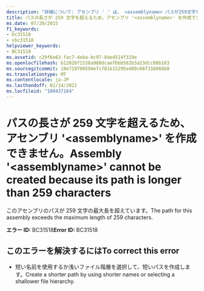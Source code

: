 ```yaml
---
description: "詳細について: アセンブリ ' ' は、 <assemblyname> パスが259文字を超えているため作成できません"
title: パスの長さが 259 文字を超えるため、アセンブリ '<assemblyname>' を作成できません。
ms.date: 07/20/2015
f1_keywords:
- bc31518
- vbc31518
helpviewer_keywords:
- BC31518
ms.assetid: c29f6e63-fac7-4eba-bc97-84e4514f319e
ms.openlocfilehash: b12026f1538a988dcaef6bb562b3a23dcc88b103
ms.sourcegitcommit: 10e719780594efc781b15295e499c66f316068b8
ms.translationtype: MT
ms.contentlocale: ja-JP
ms.lasthandoff: 02/14/2021
ms.locfileid: "100437164"
---
```

# <a name="assembly-assemblyname-cannot-be-created-because-its-path-is-longer-than-259-characters"></a><span data-ttu-id="3680e-103">パスの長さが 259 文字を超えるため、アセンブリ '\<assemblyname>' を作成できません。</span><span class="sxs-lookup"><span data-stu-id="3680e-103">Assembly '\<assemblyname>' cannot be created because its path is longer than 259 characters</span></span>

<span data-ttu-id="3680e-104">このアセンブリのパスが 259 文字の最大長を超えています。</span><span class="sxs-lookup"><span data-stu-id="3680e-104">The path for this assembly exceeds the maximum length of 259 characters.</span></span>  
  
 <span data-ttu-id="3680e-105">**エラー ID:** BC31518</span><span class="sxs-lookup"><span data-stu-id="3680e-105">**Error ID:** BC31518</span></span>  
  
## <a name="to-correct-this-error"></a><span data-ttu-id="3680e-106">このエラーを解決するには</span><span class="sxs-lookup"><span data-stu-id="3680e-106">To correct this error</span></span>  
  
- <span data-ttu-id="3680e-107">短い名前を使用するか浅いファイル階層を選択して、短いパスを作成します。</span><span class="sxs-lookup"><span data-stu-id="3680e-107">Create a shorter path by using shorter names or selecting a shallower file hierarchy.</span></span>
